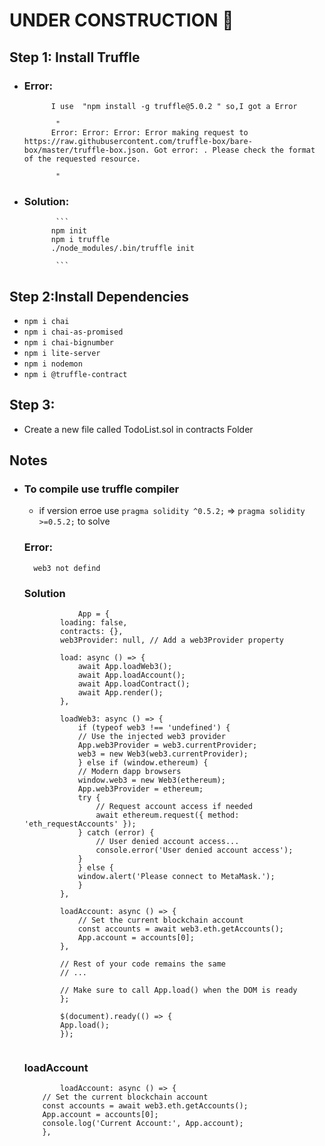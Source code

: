 # UNDER CONSTRUCTION 🚧


## Step 1: Install Truffle
- ### Error: 
            I use  "npm install -g truffle@5.0.2 " so,I got a Error
  
             "
            Error: Error: Error: Error making request to https://raw.githubusercontent.com/truffle-box/bare-box/master/truffle-box.json. Got error: . Please check the format of the requested resource.

             "

- ### Solution:
             ```
            npm init
            npm i truffle
            ./node_modules/.bin/truffle init
            
             ```
## Step 2:Install Dependencies

- ``` npm i chai ```
- ``` npm i chai-as-promised ```
- ``` npm i chai-bignumber ```
- ``` npm i lite-server ```
- ``` npm i nodemon ```
- ``` npm i @truffle-contract ```

## Step 3:

- Create a new file called TodoList.sol in contracts Folder


## Notes
- ### To compile use truffle compiler
    - if version erroe use ```pragma solidity ^0.5.2;``` => ``` pragma solidity >=0.5.2; ``` to solve


    ### Error:
        web3 not defind
    ### Solution

    ``` 
                App = {
            loading: false,
            contracts: {},
            web3Provider: null, // Add a web3Provider property

            load: async () => {
                await App.loadWeb3();
                await App.loadAccount();
                await App.loadContract();
                await App.render();
            },

            loadWeb3: async () => {
                if (typeof web3 !== 'undefined') {
                // Use the injected web3 provider
                App.web3Provider = web3.currentProvider;
                web3 = new Web3(web3.currentProvider);
                } else if (window.ethereum) {
                // Modern dapp browsers
                window.web3 = new Web3(ethereum);
                App.web3Provider = ethereum;
                try {
                    // Request account access if needed
                    await ethereum.request({ method: 'eth_requestAccounts' });
                } catch (error) {
                    // User denied account access...
                    console.error('User denied account access');
                }
                } else {
                window.alert('Please connect to MetaMask.');
                }
            },

            loadAccount: async () => {
                // Set the current blockchain account
                const accounts = await web3.eth.getAccounts();
                App.account = accounts[0];
            },

            // Rest of your code remains the same
            // ...

            // Make sure to call App.load() when the DOM is ready
            };

            $(document).ready(() => {
            App.load();
            });


    ```

    ### loadAccount

    ```
            loadAccount: async () => {
        // Set the current blockchain account
        const accounts = await web3.eth.getAccounts();
        App.account = accounts[0];
        console.log('Current Account:', App.account);
        },


    ```
